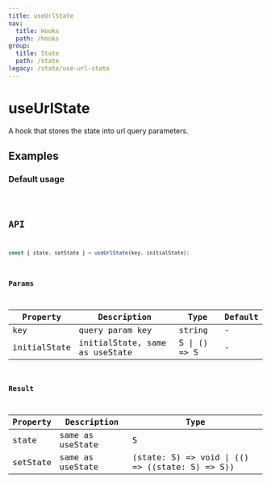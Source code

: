 ```yaml
---
title: useUrlState
nav:
  title: Hooks
  path: /hooks
group:
  title: State
  path: /state
legacy: /state/use-url-state
---
```


# useUrlState

A hook that stores the state into url query parameters.

## Examples

### Default usage

<code src="./demo/demo1.tsx" />

## API

```typescript
const [ state, setState ] = useUrlState(key, initialState);
```

### Params

| Property | Description                                                        | Type                   | Default |
|---------|----------------------------------------------|------------------------|--------|
| key | query param key | string | -      |
| initialState | initialState, same as useState                       | S \| () => S                    | -      |


### Result

| Property | Description                                         | Type                 |
|----------|------------------------------------------|------------|
| state  | same as useState                             | S    |
| setState     | same as useState                             |  (state: S) => void \| (() => ((state: S) => S))      |
